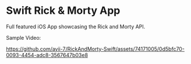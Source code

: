 # Swift Rick & Morty App

Full featured iOS App showcasing the Rick and Morty API.

Sample Video: 

https://github.com/avii-7/RickAndMorty-Swift/assets/74171005/0d5bfc70-0093-4454-adc8-3567647b03e8

